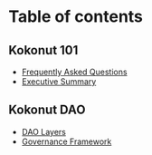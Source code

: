 # Table of contents

## Kokonut 101

* [Frequently Asked Questions](README.md)
* [Executive Summary](kokonut-101/executive-summary.md)

## Kokonut DAO

* [DAO Layers](kokonut-dao/dao-layers.md)
* [Governance Framework](kokonut-dao/governance-framework.md)
